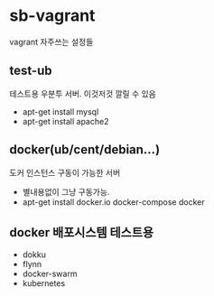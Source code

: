 # sb-vagrant
vagrant 자주쓰는 설정들

## test-ub
테스트용 우분투 서버. 이것저것 깔릴 수 있음
* apt-get install mysql
* apt-get install apache2

## docker(ub/cent/debian...)
도커 인스턴스 구동이 가능한 서버
* 별내용없이 그냥 구동가능.
* apt-get install docker.io docker-compose docker

## docker 배포시스템 테스트용
* dokku
* flynn
* docker-swarm
* kubernetes
